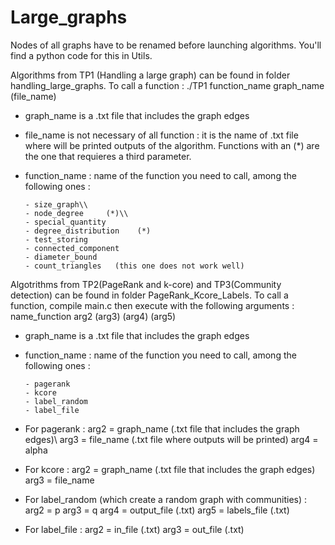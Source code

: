 # Large_graphs

Nodes of all graphs have to be renamed before launching algorithms. You'll find a python code for this in Utils.

Algorithms from TP1 (Handling a large graph) can be found in folder handling_large_graphs.
To call a function : ./TP1 function_name graph_name (file_name)

- graph_name is a .txt file that includes the graph edges
- file_name is not necessary of all function : it is the name of .txt file where will be printed outputs of the algorithm. Functions with an (*) are the one that requieres a third parameter.
- function_name : name of the function you need to call, among the following ones :

      - size_graph\\
      - node_degree     (*)\\
      - special_quantity
      - degree_distribution    (*)
      - test_storing
      - connected_component
      - diameter_bound
      - count_triangles   (this one does not work well)
     
     
Algotrithms from TP2(PageRank and k-core) and TP3(Community detection) can be found in folder PageRank_Kcore_Labels.
To call a function, compile main.c then execute with the following arguments : name_function arg2 (arg3) (arg4) (arg5)

- graph_name is a .txt file that includes the graph edges
- function_name : name of the function you need to call, among the following ones :

      - pagerank
      - kcore
      - label_random
      - label_file
      
- For pagerank :  arg2 = graph_name (.txt file that includes the graph edges)\\
                  arg3 = file_name  (.txt file where outputs will be printed)
                  arg4 = alpha
                 
- For kcore : arg2 = graph_name (.txt file that includes the graph edges)
              arg3 = file_name
              
- For label_random (which create a random graph with communities) : arg2 = p
                                                                    arg3 = q
                                                                    arg4 = output_file (.txt)
                                                                    arg5 = labels_file (.txt)
                                                          
- For label_file :  arg2 = in_file (.txt)
                    arg3 = out_file (.txt)
                                                                  
                                                                    
                   

      
      
